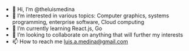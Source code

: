 - 👋 Hi, I’m @theluismedina
- 👀 I’m interested in various topics: Computer graphics, systems programming, enterprise software,  Cloud computing
- 🌱 I’m currently learning React.js, Go
- 💞️ I’m looking to collaborate on anything that will further my interests
- 📫 How to reach me luis.a.medina@gmail.com

<!---
theluismedina/theluismedina is a ✨ special ✨ repository because its `README.md` (this file) appears on your GitHub profile.
You can click the Preview link to take a look at your changes.
--->
